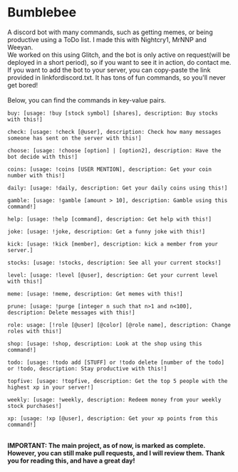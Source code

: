 # Bumblebee

A discord bot with many commands, such as getting memes, or being productive using a ToDo list. I made this with Nightcry1, MrNNP and Weeyan.
<br>
We worked on this using Glitch, and the bot is only active on request(will be deployed in a short period), so if you want to see it in action, do contact me.
<br>
If you want to add the bot to your server, you can copy-paste the link provided in linkfordiscord.txt. It has tons of fun commands, so you'll never get bored!
<br>
<br>
Below, you can find the commands in key-value pairs.
<br>

```
buy: [usage: !buy [stock symbol] [shares], description: Buy stocks with this!]

check: [usage: !check [@user], description: Check how many messages someone has sent on the server with this!]

choose: [usage: !choose [option] | [option2], description: Have the bot decide with this!]

coins: [usage: !coins [USER MENTION], description: Get your coin number with this!]

daily: [usage: !daily, description: Get your daily coins using this!]

gamble: [usage: !gamble [amount > 10], description: Gamble using this command!]

help: [usage: !help [command], description: Get help with this!]

joke: [usage: !joke, description: Get a funny joke with this!]

kick: [usage: !kick [member], description: kick a member from your server.]

stocks: [usage: !stocks, description: See all your current stocks!]

level: [usage: !level [@user], description: Get your current level with this!]

meme: [usage: !meme, description: Get memes with this!]

prune: [usage: !purge [integer n such that n>1 and n<100], description: Delete messages with this!]

role: usage: [!role [@user] [@color] [@role name], description: Change roles with this!]

shop: [usage: !shop, description: Look at the shop using this command!]

todo: [usage: !todo add [STUFF] or !todo delete [number of the todo] or !todo, description: Stay productive with this!]

topfive: [usage: !topfive, description: Get the top 5 people with the highest xp in your server!]

weekly: [usage: !weekly, description: Redeem money from your weekly stock purchases!]

xp: [usage: !xp [@user], description: Get your xp points from this command!]
```

<br>
<b>IMPORTANT: The main project, as of now, is marked as complete. However, you can still make pull requests, and I will review them.</b>
<b>Thank you for reading this, and have a great day!</b>
